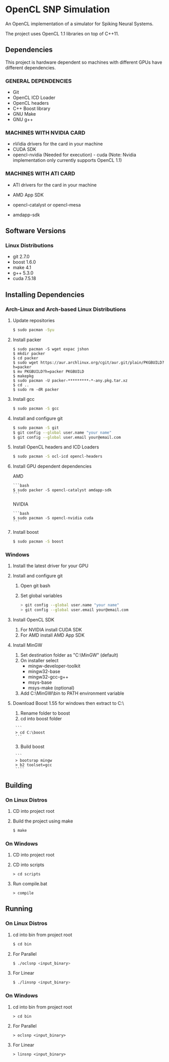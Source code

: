 # OpenCL SNP Simulation

An OpenCL implementation of a simulator for Spiking Neural Systems.

The project uses OpenCL 1.1 libraries on top of C++11.


Dependencies
------

This project is hardware dependent so machines with different GPUs have different dependencies.

### GENERAL DEPENDENCIES
- Git
- OpenCL ICD Loader
- OpenCL headers
- C++ Boost library
- GNU Make
- GNU g++

### MACHINES WITH NVIDIA CARD
- nVidia drivers for the card in your machine
- CUDA SDK
- opencl-nvidia (Needed for execution) - cuda (Note: Nvidia implementation only currently supports OpenCL 1.1)

### MACHINES WITH ATI CARD
- ATI drivers for the card in your machine
- AMD App SDK

- opencl-catalyst or opencl-mesa
- amdapp-sdk

Software Versions
------

### Linux Distributions
- git 2.7.0
- boost 1.6.0
- make 4.1
- g++ 5.3.0
- cuda 7.5.18

Installing Dependencies
------

### Arch-Linux and Arch-based Linux Distributions

1. Update repositories

	```bash
	$ sudo pacman -Syu
	```

2. Install packer

	```
	$ sudo pacman -S wget expac jshon
	$ mkdir packer
	$ cd packer
	$ sudo wget https://aur.archlinux.org/cgit/aur.git/plain/PKGBUILD?h=packer
	$ mv PKGBUILD?h=packer PKGBUILD
	$ makepkg
	$ sudo pacman -U packer-*********-*-any.pkg.tar.xz
	$ cd ..
	$ sudo rm -dR packer 
	```

3. Install gcc

	```bash
	$ sudo pacman -S gcc
	```

4. Install and configure git

	```bash
	$ sudo pacman -S git
	$ git config --global user.name "your name"
	$ git config --global user.email your@email.com
	```

5. Install OpenCL headers and ICD Loaders

	```	bash
	$ sudo pacman -S ocl-icd opencl-headers
	```

6. Install GPU dependent dependencies

	AMD

	   ```bash
	   $ sudo packer -S opencl-catalyst amdapp-sdk
	   ```

	NVIDIA

	   ```bash
	   $ sudo pacman -S opencl-nvidia cuda
	   ```

7. Install boost

	```bash
	$ sudo pacman -S boost
	```

### Windows

1. Install the latest driver for your GPU

2. Install and configure git

	1. Open git bash
	2. Set global variables
	
		```bash
		> git config --global user.name "your name"
		> git config --global user.email your@email.com
		```

3. Install OpenCL SDK

    1. For NVIDIA install CUDA SDK
    2. For AMD install AMD App SDK

4. Install MinGW

    1. Set destination folder as "C:\MinGW" (default)
    2. On installer select
        * mingw-developer-toolkit
        * mingw32-base
	    * mingw32-gcc-g++
	    * msys-base
	    * msys-make (optional)
	3. Add C:\MinGW\bin to PATH environment variable

5. Download Boost 1.55 for windows then extract to C:\

      1. Rename folder to boost
      2. cd into boost folder

      	```
      	> cd C:\boost
      	```
  	  3. Build boost
   
      	```
      	> bootsrap mingw
	  	> b2 toolset=gcc
	  	````

Building
------

### On Linux Distros

1. CD into project root

2. Build the project using make

	```bash
	$ make
	```

### On Windows 

1. CD into project root

2. CD into scripts
	
	```
	> cd scripts
	```

3. Run compile.bat
	
	```
	> compile
	```

Running
------

### On Linux Distros

1. cd into bin from project root

	```bash
	$ cd bin
	```

2. For Parallel

	```bash
	$ ./oclsnp <input_binary>
	```

3. For Linear
	
	```bash
	$ ./linsnp <input_binary>
	```

### On Windows

1. cd into bin from project root

	```
	> cd bin
	```

2. For Parallel

	```
	> oclsnp <input_binary>
	```

3. For Linear
	
	```
	> linsnp <input_binary>
	```

